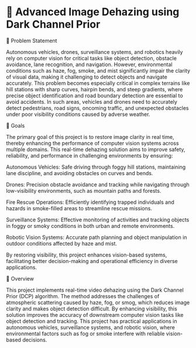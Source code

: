 # 🚗 Advanced Image Dehazing using Dark Channel Prior

🧩 Problem Statement

 Autonomous vehicles, drones, surveillance systems, and robotics heavily rely on computer vision for critical tasks like object detection, obstacle avoidance, lane recognition, and navigation. However, environmental conditions such as haze, fog, smoke, and mist significantly impair the clarity of visual data, making it challenging to detect objects and navigate accurately.
This problem becomes especially critical in complex terrains like hill stations with sharp curves, hairpin bends, and steep gradients, where precise object identification and road boundary detection are essential to avoid accidents. In such areas, vehicles and drones need to accurately detect pedestrians, road signs, oncoming traffic, and unexpected obstacles under poor visibility conditions caused by adverse weather.


🎯 Goals

The primary goal of this project is to restore image clarity in real time, thereby enhancing the performance of computer vision systems across multiple domains. This real-time dehazing solution aims to improve safety, reliability, and performance in challenging environments by ensuring:

Autonomous Vehicles: Safe driving through foggy hill stations, maintaining lane discipline, and avoiding obstacles on curves and bends.

Drones: Precision obstacle avoidance and tracking while navigating through low-visibility environments, such as mountain paths and forests.

Fire Rescue Operations: Efficiently identifying trapped individuals and hazards in smoke-filled areas to streamline rescue missions.

Surveillance Systems: Effective monitoring of activities and tracking objects in foggy or smoky conditions in both urban and remote environments.

Robotic Vision Systems: Accurate path planning and object manipulation in outdoor conditions affected by haze and mist.

By restoring visibility, this project enhances vision-based systems, facilitating better decision-making and operational efficiency in diverse applications.


 
 
📜 Overview

 This project implements real-time video dehazing using the Dark Channel Prior (DCP) algorithm. The method addresses the challenges of atmospheric scattering caused by haze, fog, or smog, which reduces image clarity and makes object detection difficult. By enhancing visibility, this solution improves the accuracy of downstream computer vision tasks like object detection and tracking.
This project has practical applications in autonomous vehicles, surveillance systems, and robotic vision, where environmental factors such as fog or smoke interfere with reliable vision-based decisions.
 
